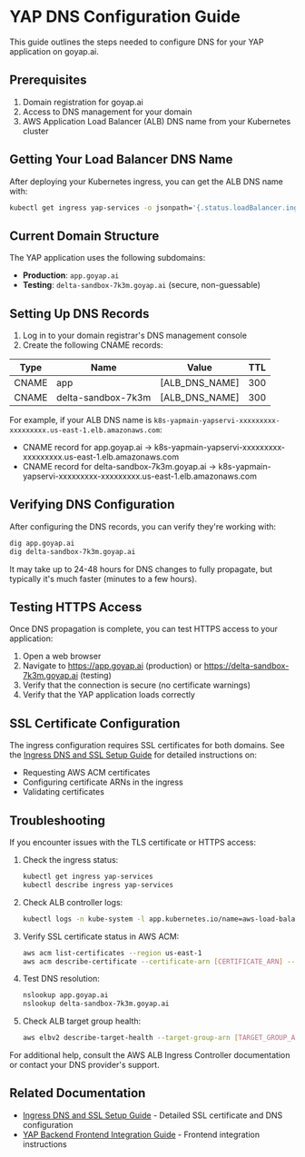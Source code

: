# YAP DNS Configuration Guide

This guide outlines the steps needed to configure DNS for your YAP application on goyap.ai.

## Prerequisites

1. Domain registration for goyap.ai
2. Access to DNS management for your domain
3. AWS Application Load Balancer (ALB) DNS name from your Kubernetes cluster

## Getting Your Load Balancer DNS Name

After deploying your Kubernetes ingress, you can get the ALB DNS name with:

```bash
kubectl get ingress yap-services -o jsonpath='{.status.loadBalancer.ingress[0].hostname}'
```

## Current Domain Structure

The YAP application uses the following subdomains:
- **Production**: `app.goyap.ai`
- **Testing**: `delta-sandbox-7k3m.goyap.ai` (secure, non-guessable)

## Setting Up DNS Records

1. Log in to your domain registrar's DNS management console
2. Create the following CNAME records:

| Type | Name | Value | TTL |
|------|------|-------|-----|
| CNAME | app | [ALB_DNS_NAME] | 300 |
| CNAME | delta-sandbox-7k3m | [ALB_DNS_NAME] | 300 |

For example, if your ALB DNS name is `k8s-yapmain-yapservi-xxxxxxxxx-xxxxxxxxx.us-east-1.elb.amazonaws.com`:
- CNAME record for app.goyap.ai -> k8s-yapmain-yapservi-xxxxxxxxx-xxxxxxxxx.us-east-1.elb.amazonaws.com
- CNAME record for delta-sandbox-7k3m.goyap.ai -> k8s-yapmain-yapservi-xxxxxxxxx-xxxxxxxxx.us-east-1.elb.amazonaws.com

## Verifying DNS Configuration

After configuring the DNS records, you can verify they're working with:

```bash
dig app.goyap.ai
dig delta-sandbox-7k3m.goyap.ai
```

It may take up to 24-48 hours for DNS changes to fully propagate, but typically it's much faster (minutes to a few hours).

## Testing HTTPS Access

Once DNS propagation is complete, you can test HTTPS access to your application:

1. Open a web browser
2. Navigate to https://app.goyap.ai (production) or https://delta-sandbox-7k3m.goyap.ai (testing)
3. Verify that the connection is secure (no certificate warnings)
4. Verify that the YAP application loads correctly

## SSL Certificate Configuration

The ingress configuration requires SSL certificates for both domains. See the [Ingress DNS and SSL Setup Guide](./ingress-dns-ssl-setup-guide.md) for detailed instructions on:
- Requesting AWS ACM certificates
- Configuring certificate ARNs in the ingress
- Validating certificates

## Troubleshooting

If you encounter issues with the TLS certificate or HTTPS access:

1. Check the ingress status:
   ```bash
   kubectl get ingress yap-services
   kubectl describe ingress yap-services
   ```

2. Check ALB controller logs:
   ```bash
   kubectl logs -n kube-system -l app.kubernetes.io/name=aws-load-balancer-controller
   ```

3. Verify SSL certificate status in AWS ACM:
   ```bash
   aws acm list-certificates --region us-east-1
   aws acm describe-certificate --certificate-arn [CERTIFICATE_ARN] --region us-east-1
   ```

4. Test DNS resolution:
   ```bash
   nslookup app.goyap.ai
   nslookup delta-sandbox-7k3m.goyap.ai
   ```

5. Check ALB target group health:
   ```bash
   aws elbv2 describe-target-health --target-group-arn [TARGET_GROUP_ARN]
   ```

For additional help, consult the AWS ALB Ingress Controller documentation or contact your DNS provider's support.

## Related Documentation

- [Ingress DNS and SSL Setup Guide](./ingress-dns-ssl-setup-guide.md) - Detailed SSL certificate and DNS configuration
- [YAP Backend Frontend Integration Guide](../YAP-BACKEND_FRONTEND_INTEGRATION_GUIDE.md) - Frontend integration instructions
